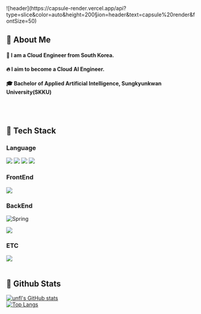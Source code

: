 <div>
  ![header](https://capsule-render.vercel.app/api?type=slice&color=auto&height=200&section=header&text=capsule%20render&fontSize=50)
</div>
  

<div>
  <!--Body-->
  
  ## 👀 About Me
  #### :raising_hand: I am a Cloud Engineer from South Korea.<br/>
  #### :fire: I aim to become a Cloud AI Engineer.<br/>
  #### :mortar_board: Bachelor of Applied Artificial Intelligence, Sungkyunkwan University(SKKU)
  <br/>
  <br/>
  
  ## 🧱 Tech Stack
  ### Language
  <!--Python-->
  <img src="https://img.shields.io/badge/Python-3776AB?style=flat-square&logo=Python&logoColor=white"/>
  <!--JavaScript-->
  <img src="https://img.shields.io/badge/JavaScript-F7DF1E?style=flat-square&logo=JavaScript&logoColor=white"/>
  <!--HTML5-->
  <img src="https://img.shields.io/badge/HTML5-E34F26?style=flat-square&logo=HTML5&logoColor=white"/>
  <!--CSS-->
  <img src="https://img.shields.io/badge/CSS3-1572B6?style=flat-square&logo=CSS3&logoColor=white"/>
  <br/>
  
  ### FrontEnd
  <!--React-->
  <img src="https://img.shields.io/badge/React-61DAFB?style=flat-square&logo=React&logoColor=white&Color=white"/>
  <br/>
  
  ### BackEnd
  <!--SpringBoot-->
  ![Spring](https://img.shields.io/badge/SpringBoot-%236DB33F.svg?style=for-the-badge&logo=spring&logoColor=white)
  <!--Django-->
  <img src="https://img.shields.io/badge/Django-092E20?style=flat-square&logo=Django&logoColor=white"/>
  
  
  ### ETC
  <!--MySQL-->
  <img src="https://img.shields.io/badge/MySQL-4479A1?style=flat-square&logo=MySQL&logoColor=white"/>
  <br/>
  <br/>
  
  ## 🤔 Github Stats
  [![unfl's GitHub stats](https://github-readme-stats.vercel.app/api?username=unfl1)](https://github.com/unfl1/github-readme-stats)
  <br/>
  [![Top Langs](https://github-readme-stats.vercel.app/api/top-langs/?username=unfl1)](https://github.com/unfl1/github-readme-stats)
  
</div>
